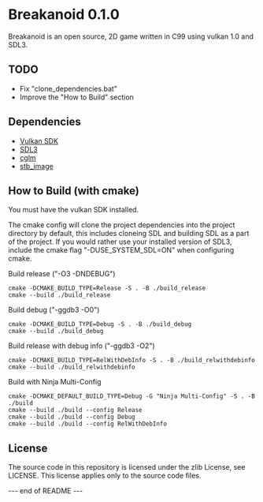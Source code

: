 Breakanoid 0.1.0
================

Breakanoid is an open source, 2D game written in C99 using vulkan 1.0 and SDL3.

TODO
----
- Fix "clone_dependencies.bat"
- Improve the "How to Build" section

Dependencies
------------

  - [Vulkan SDK](https://vulkan.lunarg.com)
  - [SDL3](https://github.com/libsdl-org/SDL)
  - [cglm](https://github.com/recp/cglm)
  - [stb_image](https://github.com/nothings/stb)

How to Build (with cmake)
-----------------------

You must have the vulkan SDK installed.

The cmake config will clone the project dependencies into the project directory by default, this includes cloneing SDL and building SDL as a part of the project. If you would rather use your installed version of SDL3, include the cmake flag "-DUSE_SYSTEM_SDL=ON" when configuring cmake.

Build release ("-O3 -DNDEBUG")
```
cmake -DCMAKE_BUILD_TYPE=Release -S . -B ./build_release
cmake --build ./build_release 
```
Build debug ("-ggdb3 -O0")
```
cmake -DCMAKE_BUILD_TYPE=Debug -S . -B ./build_debug
cmake --build ./build_debug
```
Build release with debug info ("-ggdb3 -O2")
```
cmake -DCMAKE_BUILD_TYPE=RelWithDebInfo -S . -B ./build_relwithdebinfo
cmake --build ./build_relwithdebinfo
```
Build with Ninja Multi-Config
```
cmake -DCMAKE_DEFAULT_BUILD_TYPE=Debug -G "Ninja Multi-Config" -S . -B ./build
cmake --build ./build --config Release
cmake --build ./build --config Debug
cmake --build ./build --config RelWithDebInfo
```

License
-------

The source code in this repository is licensed under the zlib License, see LICENSE. This license applies only to the source code files.

--- end of README ---
